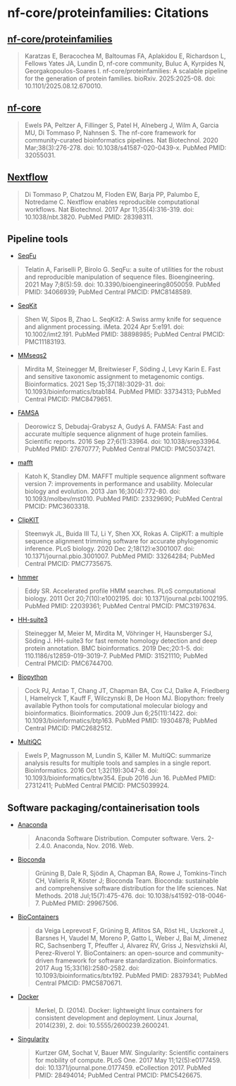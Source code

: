 # nf-core/proteinfamilies: Citations

## [nf-core/proteinfamilies](https://www.biorxiv.org/content/10.1101/2025.08.12.670010/)

> Karatzas E, Beracochea M, Baltoumas FA, Aplakidou E, Richardson L, Fellows Yates JA, Lundin D, nf-core community, Buluc A, Kyrpides N, Georgakopoulos-Soares I. nf-core/proteinfamilies: A scalable pipeline for the generation of protein families. bioRxiv. 2025:2025-08. doi: 10.1101/2025.08.12.670010.

## [nf-core](https://pubmed.ncbi.nlm.nih.gov/32055031/)

> Ewels PA, Peltzer A, Fillinger S, Patel H, Alneberg J, Wilm A, Garcia MU, Di Tommaso P, Nahnsen S. The nf-core framework for community-curated bioinformatics pipelines. Nat Biotechnol. 2020 Mar;38(3):276-278. doi: 10.1038/s41587-020-0439-x. PubMed PMID: 32055031.

## [Nextflow](https://pubmed.ncbi.nlm.nih.gov/28398311/)

> Di Tommaso P, Chatzou M, Floden EW, Barja PP, Palumbo E, Notredame C. Nextflow enables reproducible computational workflows. Nat Biotechnol. 2017 Apr 11;35(4):316-319. doi: 10.1038/nbt.3820. PubMed PMID: 28398311.

## Pipeline tools

- [SeqFu](https://pubmed.ncbi.nlm.nih.gov/34066939/)

> Telatin A, Fariselli P, Birolo G. SeqFu: a suite of utilities for the robust and reproducible manipulation of sequence files. Bioengineering. 2021 May 7;8(5):59. doi: 10.3390/bioengineering8050059. PubMed PMID: 34066939; PubMed Central PMCID: PMC8148589.

- [SeqKit](https://pubmed.ncbi.nlm.nih.gov/38898985/)

> Shen W, Sipos B, Zhao L. SeqKit2: A Swiss army knife for sequence and alignment processing. iMeta. 2024 Apr 5:e191. doi: 10.1002/imt2.191. PubMed PMID: 38898985; PubMed Central PMCID: PMC11183193.

- [MMseqs2](https://pubmed.ncbi.nlm.nih.gov/33734313/)

> Mirdita M, Steinegger M, Breitwieser F, Söding J, Levy Karin E. Fast and sensitive taxonomic assignment to metagenomic contigs. Bioinformatics. 2021 Sep 15;37(18):3029-31. doi: 10.1093/bioinformatics/btab184. PubMed PMID: 33734313; PubMed Central PMCID: PMC8479651.

- [FAMSA](https://pubmed.ncbi.nlm.nih.gov/27670777/)

> Deorowicz S, Debudaj-Grabysz A, Gudyś A. FAMSA: Fast and accurate multiple sequence alignment of huge protein families. Scientific reports. 2016 Sep 27;6(1):33964. doi: 10.1038/srep33964. PubMed PMID: 27670777; PubMed Central PMCID: PMC5037421.

- [mafft](https://pubmed.ncbi.nlm.nih.gov/23329690/)

> Katoh K, Standley DM. MAFFT multiple sequence alignment software version 7: improvements in performance and usability. Molecular biology and evolution. 2013 Jan 16;30(4):772-80. doi: 10.1093/molbev/mst010. PubMed PMID: 23329690; PubMed Central PMCID: PMC3603318.

- [ClipKIT](https://pubmed.ncbi.nlm.nih.gov/33264284/)

> Steenwyk JL, Buida III TJ, Li Y, Shen XX, Rokas A. ClipKIT: a multiple sequence alignment trimming software for accurate phylogenomic inference. PLoS biology. 2020 Dec 2;18(12):e3001007. doi: 10.1371/journal.pbio.3001007. PubMed PMID: 33264284; PubMed Central PMCID: PMC7735675.

- [hmmer](https://pubmed.ncbi.nlm.nih.gov/29905871/)

> Eddy SR. Accelerated profile HMM searches. PLoS computational biology. 2011 Oct 20;7(10):e1002195. doi: 10.1371/journal.pcbi.1002195. PubMed PMID: 22039361; PubMed Central PMCID: PMC3197634.

- [HH-suite3](https://pubmed.ncbi.nlm.nih.gov/31521110/)

> Steinegger M, Meier M, Mirdita M, Vöhringer H, Haunsberger SJ, Söding J. HH-suite3 for fast remote homology detection and deep protein annotation. BMC bioinformatics. 2019 Dec;20:1-5. doi: 110.1186/s12859-019-3019-7. PubMed PMID: 31521110; PubMed Central PMCID: PMC6744700.

- [Biopython](https://pubmed.ncbi.nlm.nih.gov/19304878/)

> Cock PJ, Antao T, Chang JT, Chapman BA, Cox CJ, Dalke A, Friedberg I, Hamelryck T, Kauff F, Wilczynski B, De Hoon MJ. Biopython: freely available Python tools for computational molecular biology and bioinformatics. Bioinformatics. 2009 Jun 6;25(11):1422. doi: 10.1093/bioinformatics/btp163. PubMed PMID: 19304878; PubMed Central PMCID: PMC2682512.

- [MultiQC](https://pubmed.ncbi.nlm.nih.gov/27312411/)

> Ewels P, Magnusson M, Lundin S, Käller M. MultiQC: summarize analysis results for multiple tools and samples in a single report. Bioinformatics. 2016 Oct 1;32(19):3047-8. doi: 10.1093/bioinformatics/btw354. Epub 2016 Jun 16. PubMed PMID: 27312411; PubMed Central PMCID: PMC5039924.

## Software packaging/containerisation tools

- [Anaconda](https://anaconda.com)

  > Anaconda Software Distribution. Computer software. Vers. 2-2.4.0. Anaconda, Nov. 2016. Web.

- [Bioconda](https://pubmed.ncbi.nlm.nih.gov/29967506/)

  > Grüning B, Dale R, Sjödin A, Chapman BA, Rowe J, Tomkins-Tinch CH, Valieris R, Köster J; Bioconda Team. Bioconda: sustainable and comprehensive software distribution for the life sciences. Nat Methods. 2018 Jul;15(7):475-476. doi: 10.1038/s41592-018-0046-7. PubMed PMID: 29967506.

- [BioContainers](https://pubmed.ncbi.nlm.nih.gov/28379341/)

  > da Veiga Leprevost F, Grüning B, Aflitos SA, Röst HL, Uszkoreit J, Barsnes H, Vaudel M, Moreno P, Gatto L, Weber J, Bai M, Jimenez RC, Sachsenberg T, Pfeuffer J, Alvarez RV, Griss J, Nesvizhskii AI, Perez-Riverol Y. BioContainers: an open-source and community-driven framework for software standardization. Bioinformatics. 2017 Aug 15;33(16):2580-2582. doi: 10.1093/bioinformatics/btx192. PubMed PMID: 28379341; PubMed Central PMCID: PMC5870671.

- [Docker](https://dl.acm.org/doi/10.5555/2600239.2600241)

  > Merkel, D. (2014). Docker: lightweight linux containers for consistent development and deployment. Linux Journal, 2014(239), 2. doi: 10.5555/2600239.2600241.

- [Singularity](https://pubmed.ncbi.nlm.nih.gov/28494014/)

  > Kurtzer GM, Sochat V, Bauer MW. Singularity: Scientific containers for mobility of compute. PLoS One. 2017 May 11;12(5):e0177459. doi: 10.1371/journal.pone.0177459. eCollection 2017. PubMed PMID: 28494014; PubMed Central PMCID: PMC5426675.
